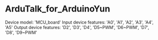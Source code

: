 # ArduTalk_for_ArduinoYun

Device model: 'MCU_board'
Input device features: 'A0', 'A1', 'A2', 'A3', 'A4', 'A5'
Output device features: 'D2', 'D3', 'D4', 'D5\~PWM', 'D6\~PWM', 'D7', 'D8', 'D9\~PWM'




